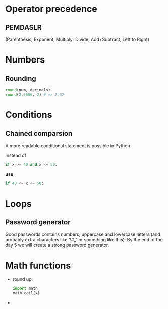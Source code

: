 # Operator precedence

## PEMDASLR

(Parenthesis, Exponent, Multiply+Divide, Add+Subtract, Left to Right)

# Numbers

## Rounding

```python
round(num, decimals)
round(2.6666, 2) # => 2.67
```

# Conditions

## Chained comparsion

A more readable conditional statement is possible in Python

Instead of
```python
if x >= 40 and x <= 50: 
```

**use**

```python
if 40 <= x <= 50:
```

# Loops

## Password generator

Good passwords contains numbers, uppercase and lowercase letters 
(and probably extra characters like '!#_' or something like this). 
By the end of the day 5 we will create a strong password generator.

# Math functions

- round up:
  ```python
  import math
  math.ceil(x)
  ```
-
